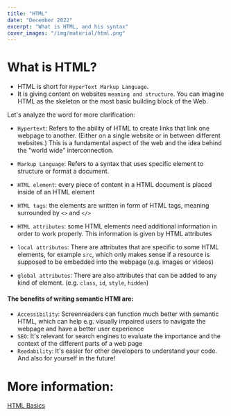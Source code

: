 ```yaml
---
title: "HTML"
date: "December 2022"
excerpt: "What is HTML, and his syntax"
cover_images: "/img/material/html.png"
---
```


# What is HTML?

-   HTML is short for `HyperText Markup Language`.
-   It is giving content on websites `meaning and structure`. You can imagine HTML as the skeleton or the most basic building block of the Web.

Let's analyze the word for more
clarification:

-   `Hypertext`: Refers to the ability of HTML to create links that link one webpage to another. (Either on a single website or in between different websites.) This is a fundamental aspect of the web and the idea behind the "world wide" interconnection.
-   `Markup Language`: Refers to a syntax that uses specific element to structure or format a document.

-   `HTML element`: every piece of content in a HTML document is placed inside of an HTML element
-   `HTML tags`: the elements are written in form of HTML tags, meaning surrounded by `<>` and
    `</>`
-   `HTML attributes`: some HTML elements need additional information in order to work properly. This information is given by HTML attributes
-   `local attributes`: There are attributes that are specific to some HTML elements, for example `src`, which only makes sense if a resource is supposed to be embedded into the webpage (e.g. images or videos)
-   `global attributes`: There are also attributes that can be added to any kind of element. (e.g. `class`, `id`, `style`, `hidden`)

#### The benefits of writing semantic HTMl are:

-   `Accessibility`: Screenreaders can function much better with semantic HTML, which can help e.g. visually impaired users to navigate the webpage and have a better user experience
-   `SEO`: It's relevant for search engines to evaluate the importance and the context of the different parts of a web page
-   `Readability`: It's easier for other developers to understand your code. And also for yourself in the future!

# More information:

[HTML Basics](https://developer.mozilla.org/en-US/docs/Learn/Getting_started_with_the_web/HTML_basics)
